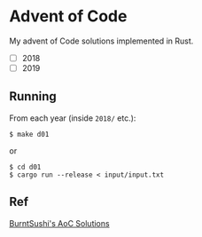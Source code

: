 # Advent of Code
My advent of Code solutions implemented in Rust.
- [ ] 2018
- [ ] 2019

## Running
From each year (inside `2018/` etc.):
```
$ make d01
```
or
```
$ cd d01
$ cargo run --release < input/input.txt
```

## Ref
[BurntSushi's AoC Solutions](https://github.com/BurntSushi/advent-of-code)
